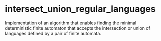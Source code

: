 # intersect_union_regular_languages
 Implementation of an algorithm that enables finding the minimal deterministic finite automaton that accepts the intersection or union of languages defined by a pair of finite automata.
